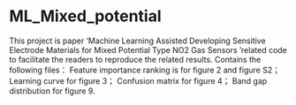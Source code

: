# ML_Mixed_potential

This project is paper ‘Machine Learning Assisted Developing Sensitive Electrode Materials for Mixed Potential Type NO2 Gas Sensors ’related code to facilitate the readers to reproduce the related results.
Contains the following files：
Feature importance ranking is for figure 2 and figure S2；
Learning curve for figure 3；
Confusion matrix for figure 4；
Band gap distribution for figure 9.
